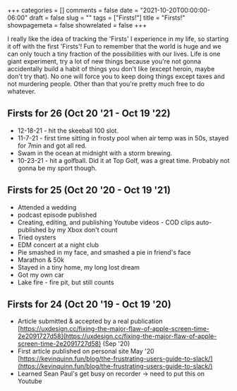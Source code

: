 +++
categories = []
comments = false
date = "2021-10-20T00:00:00-06:00"
draft = false
slug = ""
tags = ["Firsts!"]
title = "Firsts!"
showpagemeta = false
showrelated = false
+++

I really like the idea of tracking the 'Firsts' I experience in my life, so starting it off with the first 'Firsts'! Fun to remember that the world is huge and we can only touch a tiny fraction of the possibilities with our lives. Life is one giant experiment, try a lot of new things because you're not gonna accidentally build a habit of things you don't like (except heroin, maybe don't try that). No one will force you to keep doing things except taxes and not murdering people. Other than that you're pretty much free to do whatever. 

## Firsts for 26 (Oct 20 '21 - Oct 19 '22)

- 12-18-21 - hit the skeeball 100 slot.
- 11-7-21 - first time sitting in frosty pool when air temp was in 50s, stayed for 7min and got all red.
- Swam in the ocean at midnight with a storm brewing.
- 10-23-21 - hit a golfball. Did it at Top Golf, was a great time. Probably not gonna be my sport though.

## Firsts for 25 (Oct 20 '20 - Oct 19 '21)

- Attended a wedding
- podcast episode published
- Creating, editing, and publishing Youtube videos - COD clips auto-published by my Xbox don't count
- Tried oysters
- EDM concert at a night club
- Pie smashed in my face, and smashed a pie in friend's face
- Marathon & 50k
- Stayed in a tiny home, my long lost dream
- Got my own car
- Lake fire - fire pit, but still counts

## Firsts for 24 (Oct 20 '19 - Oct 19 '20)

- Article submitted & accepted by a real publication [https://uxdesign.cc/fixing-the-major-flaw-of-apple-screen-time-2e2091727d58](https://uxdesign.cc/fixing-the-major-flaw-of-apple-screen-time-2e2091727d58) (Sep '20)
- First article published on personal site May '20 [https://kevinquinn.fun/blog/the-frustrating-users-guide-to-slack/](https://kevinquinn.fun/blog/the-frustrating-users-guide-to-slack/)
- Learned Sean Paul's get busy on recorder → need to put this on Youtube
